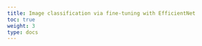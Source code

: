 ```yaml
---
title: Image classification via fine-tuning with EfficientNet
toc: true
weight: 3
type: docs
---
```

